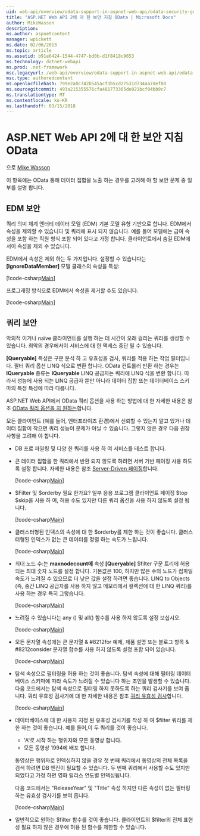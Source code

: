 ```yaml
---
uid: web-api/overview/odata-support-in-aspnet-web-api/odata-security-guidance
title: "ASP.NET Web API 2에 대 한 보안 지침 OData | Microsoft Docs"
author: MikeWasson
description: 
ms.author: aspnetcontent
manager: wpickett
ms.date: 02/06/2013
ms.topic: article
ms.assetid: b91e6424-1544-4747-bd0b-d1f8418c9653
ms.technology: dotnet-webapi
ms.prod: .net-framework
msc.legacyurl: /web-api/overview/odata-support-in-aspnet-web-api/odata-security-guidance
msc.type: authoredcontent
ms.openlocfilehash: 799e2a0c742b545acf3b5cd27531d734aa7def80
ms.sourcegitcommit: 493a215355576cfa481773365de021bcf04bb9c7
ms.translationtype: MT
ms.contentlocale: ko-KR
ms.lasthandoff: 03/15/2018
---
```

<a name="security-guidance-for-aspnet-web-api-2-odata"></a>ASP.NET Web API 2에 대 한 보안 지침 OData
====================
으로 [Mike Wasson](https://github.com/MikeWasson)

이 항목에는 OData 통해 데이터 집합을 노출 하는 경우를 고려해 야 할 보안 문제 중 일부를 설명 합니다.

## <a name="edm-security"></a>EDM 보안

쿼리 의미 체계 엔터티 데이터 모델 (EDM) 기본 모델 유형 기반으로 합니다. EDM에서 속성을 제외할 수 있습니다 및 쿼리에 표시 되지 않습니다. 예를 들어 모델에는 급여 속성을 포함 하는 직원 형식 포함 되어 있다고 가정 합니다. 클라이언트에서 숨길 EDM에서이 속성을 제외 수 있습니다.

EDM에서 속성은 제외 하는 두 가지입니다. 설정할 수 있습니다는 **[IgnoreDataMember]** 모델 클래스의 속성을 특성:

[!code-csharp[Main](odata-security-guidance/samples/sample1.cs)]

프로그래밍 방식으로 EDM에서 속성을 제거할 수도 있습니다.

[!code-csharp[Main](odata-security-guidance/samples/sample2.cs)]

## <a name="query-security"></a>쿼리 보안

악의적 이거나 naïve 클라이언트를 실행 하는 데 시간이 오래 걸리는 쿼리를 생성할 수 있습니다. 최악의 경우에서이 서비스에 대 한 액세스 중단 될 수 있습니다.

**[Queryable]** 특성은 구문 분석 하 고 유효성을 검사, 쿼리를 적용 하는 작업 필터입니다. 필터 쿼리 옵션 LINQ 식으로 변환 합니다. OData 컨트롤러 반환 하는 경우는 **IQueryable** 종류는 **IQueryable** LINQ 공급자는 쿼리에 LINQ 식을 변환 합니다. 따라서 성능에 사용 되는 LINQ 공급자 뿐만 아니라 데이터 집합 또는 데이터베이스 스키마의 특정 특성에 따라 다릅니다.

ASP.NET Web API에서 OData 쿼리 옵션을 사용 하는 방법에 대 한 자세한 내용은 참조 [OData 쿼리 옵션을 지 원하는](supporting-odata-query-options.md)합니다.

모든 클라이언트 (예를 들어, 엔터프라이즈 환경)에서 신뢰할 수 있는지 알고 있거나 데이터 집합이 작으면 쿼리 성능이 문제가 아닐 수 있습니다. 그렇지 않은 경우 다음 권장 사항을 고려해 야 합니다.

- DB 프로 파일링 및 다양 한 쿼리를 사용 하 여 서비스를 테스트 합니다.
- 큰 데이터 집합을 한 쿼리에서 반환 되지 않도록 하려면 서버 기반 페이징 사용 하도록 설정 합니다. 자세한 내용은 참조 [Server-Driven 페이징](supporting-odata-query-options.md#server-paging)합니다. 

    [!code-csharp[Main](odata-security-guidance/samples/sample3.cs)]
- $Filter 및 $orderby 필요 한가요? 일부 응용 프로그램 클라이언트 페이징 $top $skip을 사용 하 여, 허용 수도 있지만 다른 쿼리 옵션을 사용 하지 않도록 설정 됩니다. 

    [!code-csharp[Main](odata-security-guidance/samples/sample4.cs)]
- 클러스터형된 인덱스의 속성에 대 한 $orderby를 제한 하는 것이 좋습니다. 클러스터형된 인덱스가 없는 큰 데이터를 정렬 하는 속도가 느립니다. 

    [!code-csharp[Main](odata-security-guidance/samples/sample5.cs)]
- 최대 노드 수:는 **maxnodecount에** 속성 **[Queryable]** $filter 구문 트리에 허용 되는 최대 숫자 노드를 설정 합니다. 기본값은 100, 하지만 많은 수의 노드가 컴파일 속도가 느려질 수 있으므로 더 낮은 값을 설정 하려면 좋습니다. LINQ to Objects (즉, 중간 LINQ 공급자를 사용 하지 않고 메모리에서 컬렉션에 대 한 LINQ 쿼리)를 사용 하는 경우 특히 그렇습니다. 

    [!code-csharp[Main](odata-security-guidance/samples/sample6.cs)]
- 느려질 수 있습니다는 any () 및 all() 함수를 사용 하지 않도록 설정 보십시오. 

    [!code-csharp[Main](odata-security-guidance/samples/sample7.cs)]
- 모든 문자열 속성에는 큰 문자열 & #8212for 예제, 제품 설명 또는 블로그 항목 & #8212consider 문자열 함수를 사용 하지 않도록 설정 포함 되어 있습니다. 

    [!code-csharp[Main](odata-security-guidance/samples/sample8.cs)]
- 탐색 속성으로 필터링을 허용 하는 것이 좋습니다. 탐색 속성에 대해 필터링 데이터베이스 스키마에 따라 속도가 느려질 수 있습니다 하는 조인을 발생할 수 있습니다. 다음 코드에서는 탐색 속성으로 필터링 하지 못하도록 하는 쿼리 검사기를 보여 줍니다. 쿼리 유효성 검사기에 대 한 자세한 내용은 참조 [쿼리 유효성 검사](supporting-odata-query-options.md#query-validation)합니다. 

    [!code-csharp[Main](odata-security-guidance/samples/sample9.cs)]
- 데이터베이스에 대 한 사용자 지정 된 유효성 검사기를 작성 하 여 $filter 쿼리를 제한 하는 것이 좋습니다. 예를 들어,이 두 쿼리를 것이 좋습니다. 

    - 'A'로 시작 하는 행위자와 모든 동영상 합니다.
    - 모든 동영상 1994에 배포 합니다.

    동영상은 행위자로 인덱싱하지 않을 경우 첫 번째 쿼리에서 동영상의 전체 목록을 검색 하려면 DB 엔진이 필요할 수 있습니다. 두 번째 쿼리에서 사용할 수도 있지만 되었다고 가정 하면 영화 릴리스 연도별 인덱싱됩니다.

    다음 코드에서는 "ReleaseYear" 및 "Title" 속성 하지만 다른 속성이 없는 필터링 하는 유효성 검사기를 보여 줍니다.

    [!code-csharp[Main](odata-security-guidance/samples/sample10.cs)]
- 일반적으로 원하는 $filter 함수를 것이 좋습니다. 클라이언트의 $filter의 전체 표현성 필요 하지 않은 경우에 허용 된 함수를 제한할 수 있습니다.
